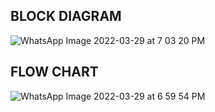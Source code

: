 ## BLOCK DIAGRAM
![WhatsApp Image 2022-03-29 at 7 03 20 PM](https://user-images.githubusercontent.com/98872154/160649274-62918ef7-8cfe-4d35-a32f-8b79d54fb6e2.jpeg)


## FLOW CHART
![WhatsApp Image 2022-03-29 at 6 59 54 PM](https://user-images.githubusercontent.com/98872154/160648832-9c93d8e4-a87a-497a-b557-67fd9bbd4e8b.jpeg)
